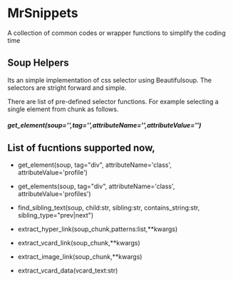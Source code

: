 # MrSnippets
A collection of common codes or wrapper functions to simplify the coding time


## Soup Helpers

Its an simple implementation of css selector using Beautifulsoup. The selectors are stright forward and simple.

There are list of pre-defined selector functions. For example selecting a single element from chunk as follows.

##### get_element(soup='',tag='',attributeName='',attributeValue='')

## List of fucntions supported now,

* get_element(soup, tag="div", attributeName='class', attributeValue='profile')

* get_elements(soup, tag="div", attributeName='class', attributeValue='profiles')

* find_sibling_text(soup, child:str, sibling:str, contains_string:str, sibling_type="prev|next")

* extract_hyper_link(soup_chunk,patterns:list,**kwargs)

* extract_vcard_link(soup_chunk,**kwargs)

* extract_image_link(soup_chunk,**kwargs)

* extract_vcard_data(vcard_text:str)
